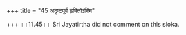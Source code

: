 +++
title = "45 अदृष्टपूर्वं हृषितोऽस्मि"

+++
।।11.45।। Sri Jayatirtha did not comment on this sloka.  
  
